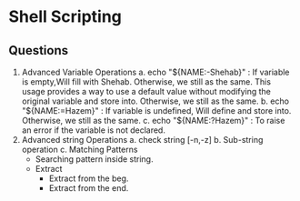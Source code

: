 # Shell Scripting

## Questions
1. Advanced Variable Operations
   a. echo "${NAME:-Shehab}" : If variable is empty,Will fill with Shehab. Otherwise, we still as the same. This usage provides a way to use a default value without modifying the original variable and store into. Otherwise, we still as the same.
   b. echo "${NAME:=Hazem}" : If variable is undefined, Will define and store into. Otherwise, we still as the same.
   c. echo "${NAME:?Hazem}" : To raise an error if the variable is not declared.
2. Advanced string Operations
   a. check string [-n,-z]
   b. Sub-string operation
   c. Matching Patterns
     + Searching pattern inside string.
     + Extract
        + Extract from the beg.
        + Extract from the end.




